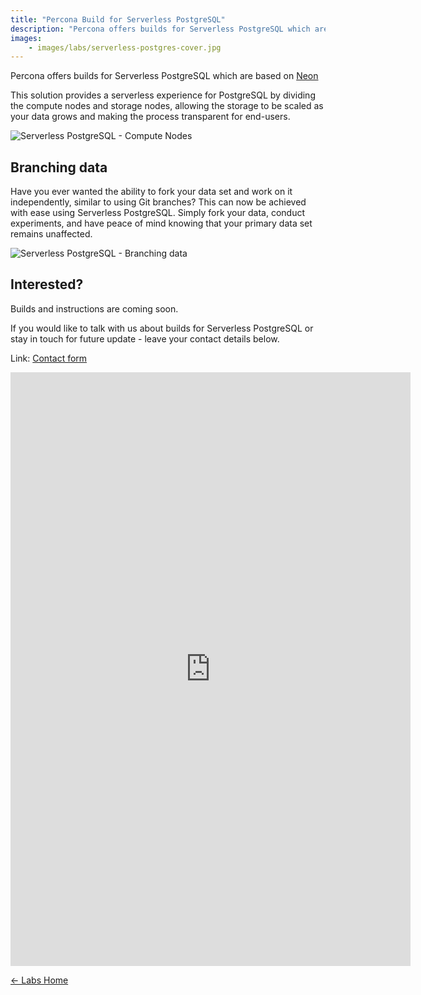 ```yaml
---
title: "Percona Build for Serverless PostgreSQL"
description: "Percona offers builds for Serverless PostgreSQL which are based on Neon. This solution provides a serverless experience for PostgreSQL by dividing the compute nodes and storage nodes, allowing the storage to be scaled as your data grows and making the process transparent for end-users."
images:
    - images/labs/serverless-postgres-cover.jpg
---
```


Percona offers builds for Serverless PostgreSQL which are based on [Neon](https://github.com/neondatabase/neon)

This solution provides a serverless experience for PostgreSQL by dividing the compute nodes and storage nodes, allowing the storage to be scaled as your data grows and making the process transparent for end-users.

![Serverless PostgreSQL - Compute Nodes](images/labs/compute-nodes.jpg)

## Branching data

Have you ever wanted the ability to fork your data set and work on it independently, similar to using Git branches? This can now be achieved with ease using Serverless PostgreSQL. Simply fork your data, conduct experiments, and have peace of mind knowing that your primary data set remains unaffected.

![Serverless PostgreSQL - Branching data](images/labs/main-data-tree.jpg)


## Interested?

Builds and instructions are coming soon.

If you would like to talk with us about  builds for Serverless PostgreSQL or stay in touch for future update - leave your contact details below.

Link: [Contact form](https://forms.gle/xFKBts2bKjQfNb3E9)

<iframe src="https://docs.google.com/forms/d/e/1FAIpQLSdea98dX_TpS3QxUVMMzWaomqvuUNd2Ps_K7dYCq-gWf1MvoQ/viewform?embedded=true" width="640" height="950" frameborder="0" marginheight="0" marginwidth="0">Loading…</iframe>

[← Labs Home](/labs/)